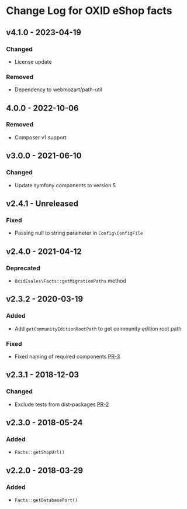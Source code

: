 # Change Log for OXID eShop facts

## v4.1.0 - 2023-04-19

### Changed
- License update

### Removed
- Dependency to webmozart/path-util

## 4.0.0 - 2022-10-06

### Removed
- Composer v1 support

## v3.0.0 - 2021-06-10

### Changed
- Update symfony components to version 5

## v2.4.1 - Unreleased

### Fixed
- Passing null to string parameter in `Config\ConfigFile`

## v2.4.0 - 2021-04-12

### Deprecated
- `OxidEsales\Facts::getMigrationPaths` method

## v2.3.2 - 2020-03-19

### Added
- Add `getCommunityEditionRootPath` to get community edition root path

### Fixed
- Fixed naming of required components [PR-3](https://github.com/OXID-eSales/oxideshop-facts/pull/3)

## v2.3.1 - 2018-12-03

### Changed
- Exclude tests from dist-packages [PR-2](https://github.com/OXID-eSales/oxideshop-facts/pull/2)

## v2.3.0 - 2018-05-24

### Added
- `Facts::getShopUrl()`

## v2.2.0 - 2018-03-29

### Added
- `Facts::getDatabasePort()`
